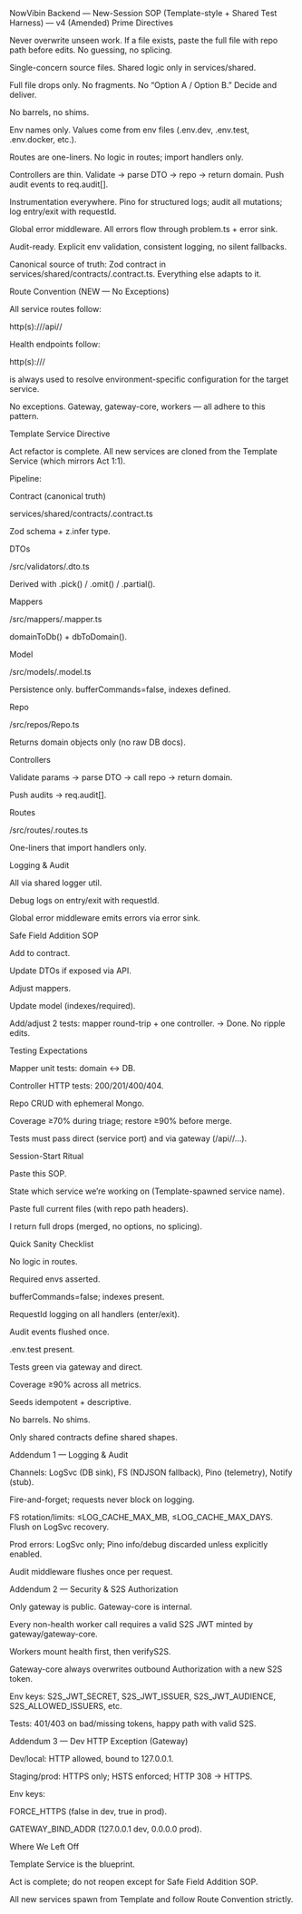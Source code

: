 NowVibin Backend — New-Session SOP (Template-style + Shared Test Harness) — v4 (Amended)
Prime Directives

Never overwrite unseen work. If a file exists, paste the full file with repo path before edits. No guessing, no splicing.

Single-concern source files. Shared logic only in services/shared.

Full file drops only. No fragments. No “Option A / Option B.” Decide and deliver.

No barrels, no shims.

Env names only. Values come from env files (.env.dev, .env.test, .env.docker, etc.).

Routes are one-liners. No logic in routes; import handlers only.

Controllers are thin. Validate → parse DTO → repo → return domain. Push audit events to req.audit[].

Instrumentation everywhere. Pino for structured logs; audit all mutations; log entry/exit with requestId.

Global error middleware. All errors flow through problem.ts + error sink.

Audit-ready. Explicit env validation, consistent logging, no silent fallbacks.

Canonical source of truth: Zod contract in services/shared/contracts/<entity>.contract.ts. Everything else adapts to it.

Route Convention (NEW — No Exceptions)

All service routes follow:

http(s)://<hostname><port>/api/<serverName>/<rest>

Health endpoints follow:

http(s)://<hostname><port>/<healthRoute>

<serverName> is always used to resolve environment-specific configuration for the target service.

No exceptions. Gateway, gateway-core, workers — all adhere to this pattern.

Template Service Directive

Act refactor is complete. All new services are cloned from the Template Service (which mirrors Act 1:1).

Pipeline:

Contract (canonical truth)

services/shared/contracts/<entity>.contract.ts

Zod schema + z.infer type.

DTOs

<svc>/src/validators/<entity>.dto.ts

Derived with .pick() / .omit() / .partial().

Mappers

<svc>/src/mappers/<entity>.mapper.ts

domainToDb() + dbToDomain().

Model

<svc>/src/models/<entity>.model.ts

Persistence only. bufferCommands=false, indexes defined.

Repo

<svc>/src/repos/<entity>Repo.ts

Returns domain objects only (no raw DB docs).

Controllers

Validate params → parse DTO → call repo → return domain.

Push audits → req.audit[].

Routes

<svc>/src/routes/<entity>.routes.ts

One-liners that import handlers only.

Logging & Audit

All via shared logger util.

Debug logs on entry/exit with requestId.

Global error middleware emits errors via error sink.

Safe Field Addition SOP

Add to contract.

Update DTOs if exposed via API.

Adjust mappers.

Update model (indexes/required).

Add/adjust 2 tests: mapper round-trip + one controller.
→ Done. No ripple edits.

Testing Expectations

Mapper unit tests: domain ↔ DB.

Controller HTTP tests: 200/201/400/404.

Repo CRUD with ephemeral Mongo.

Coverage ≥70% during triage; restore ≥90% before merge.

Tests must pass direct (service port) and via gateway (/api/<svc>/...).

Session-Start Ritual

Paste this SOP.

State which service we’re working on (Template-spawned service name).

Paste full current files (with repo path headers).

I return full drops (merged, no options, no splicing).

Quick Sanity Checklist

No logic in routes.

Required envs asserted.

bufferCommands=false; indexes present.

RequestId logging on all handlers (enter/exit).

Audit events flushed once.

.env.test present.

Tests green via gateway and direct.

Coverage ≥90% across all metrics.

Seeds idempotent + descriptive.

No barrels. No shims.

Only shared contracts define shared shapes.

Addendum 1 — Logging & Audit

Channels: LogSvc (DB sink), FS (NDJSON fallback), Pino (telemetry), Notify (stub).

Fire-and-forget; requests never block on logging.

FS rotation/limits: ≤LOG_CACHE_MAX_MB, ≤LOG_CACHE_MAX_DAYS. Flush on LogSvc recovery.

Prod errors: LogSvc only; Pino info/debug discarded unless explicitly enabled.

Audit middleware flushes once per request.

Addendum 2 — Security & S2S Authorization

Only gateway is public. Gateway-core is internal.

Every non-health worker call requires a valid S2S JWT minted by gateway/gateway-core.

Workers mount health first, then verifyS2S.

Gateway-core always overwrites outbound Authorization with a new S2S token.

Env keys: S2S_JWT_SECRET, S2S_JWT_ISSUER, S2S_JWT_AUDIENCE, S2S_ALLOWED_ISSUERS, etc.

Tests: 401/403 on bad/missing tokens, happy path with valid S2S.

Addendum 3 — Dev HTTP Exception (Gateway)

Dev/local: HTTP allowed, bound to 127.0.0.1.

Staging/prod: HTTPS only; HSTS enforced; HTTP 308 → HTTPS.

Env keys:

FORCE_HTTPS (false in dev, true in prod).

GATEWAY_BIND_ADDR (127.0.0.1 dev, 0.0.0.0 prod).

Where We Left Off

Template Service is the blueprint.

Act is complete; do not reopen except for Safe Field Addition SOP.

All new services spawn from Template and follow Route Convention strictly.
